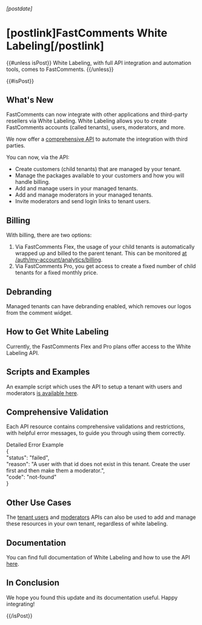 ###### [postdate]
# [postlink]FastComments White Labeling[/postlink]

{{#unless isPost}}
White Labeling, with full API integration and automation tools, comes to FastComments.
{{/unless}}

{{#isPost}}

## What's New

FastComments can now integrate with other applications and third-party resellers via White Labeling. White Labeling allows you to create FastComments accounts (called tenants), users, moderators, and more.

We now offer a [comprehensive API](https://docs.fastcomments.com/guide-white-labeling.html#white-labeling-using-the-api) to automate the integration
with third parties.

You can now, via the API:

- Create customers (child tenants) that are managed by your tenant.
- Manage the packages available to your customers and how you will handle billing.
- Add and manage users in your managed tenants.
- Add and manage moderators in your managed tenants.
- Invite moderators and send login links to tenant users.

## Billing

With billing, there are two options:

1. Via FastComments Flex, the usage of your child tenants is automatically wrapped up and billed to the parent tenant. This can be monitored [at /auth/my-account/analytics/billing](https://fastcomments.com/auth/my-account/analytics/billing).
2. Via FastComments Pro, you get access to create a fixed number of child tenants for a fixed monthly price.

## Debranding

Managed tenants can have debranding enabled, which removes our logos from the comment widget.

## How to Get White Labeling

Currently, the FastComments Flex and Pro plans offer access to the White Labeling API.

## Scripts and Examples

An example script which uses the API to setup a tenant with users and moderators [is available here](https://github.com/FastComments/fastcomments-code-examples/tree/master/white-labeling).

## Comprehensive Validation

Each API resource contains comprehensive validations and restrictions, with helpful error messages, to guide you through using them correctly.

<div class="code">
<div class="title">Detailed Error Example</div>
<div class="line">{</div>
<div class="line">  "status": "failed",</div>
<div class="line">  "reason": "A user with that id does not exist in this tenant. Create the user first and then make them a moderator.",</div>
<div class="line">  "code": "not-found"</div>
<div class="line">}</div>
</div>

## Other Use Cases

The [tenant users](https://docs.fastcomments.com/guide-api.html#tenant-user-structure) and [moderators](https://docs.fastcomments.com/guide-api.html#moderator-structure) APIs can also be used to
add and manage these resources in your own tenant, regardless of white labeling.

## Documentation

You can find full documentation of White Labeling and how to use the API [here](https://docs.fastcomments.com/guide-white-labeling.html).

## In Conclusion

We hope you found this update and its documentation useful. Happy integrating!

{{/isPost}}


